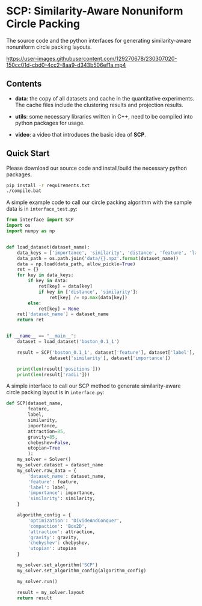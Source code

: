 # SCP: Similarity-Aware Nonuniform Circle Packing

The source code and the python interfaces for generating similarity-aware nonuniform circle packing layouts.

https://user-images.githubusercontent.com/129270678/230307020-150cc01d-cbd0-4cc2-8aa9-d343b506ef1a.mp4

## Contents

+ **data**: the copy of all datasets and cache in the quantitative experiments. The cache files include the clustering results and projection results.

+ **utils**: some necessary libraries written in C++, need to be compiled into python packages for usage.

+ **video**: a video that introduces the basic idea of **SCP**.

## Quick Start

Please download our source code and install/build the necessary python packages.

```bash
pip install -r requirements.txt
./compile.bat
```

 A simple example code to call our circle packing algorithm with the sample data is in `interface_test.py`:

```python
from interface import SCP
import os
import numpy as np


def load_dataset(dataset_name):
    data_keys = ['importance', 'similarity', 'distance', 'feature', 'label']
    data_path = os.path.join('data/{}.npz'.format(dataset_name))
    data = np.load(data_path, allow_pickle=True)
    ret = {}
    for key in data_keys:
        if key in data:
            ret[key] = data[key]
            if key in ['distance', 'similarity']:
                ret[key] /= np.max(data[key])
        else:
            ret[key] = None
    ret['dataset_name'] = dataset_name
    return ret


if __name__ == "__main__":
    dataset = load_dataset('boston_0.1_1')

    result = SCP('boston_0.1_1', dataset['feature'], dataset['label'],
                dataset['similarity'], dataset['importance'])

    print(len(result['positions']))
    print(len(result['radii']))

```


A simple interface to call our SCP method to generate similarity-aware circle packing layout is in `interface.py`:
```python
def SCP(dataset_name,
        feature,
        label,
        similarity,
        importance,
        attraction=85,
        gravity=85,
        chebyshev=False,
        utopian=True
        ):
    my_solver = Solver()
    my_solver.dataset = dataset_name
    my_solver.raw_data = {
        'dataset_name': dataset_name,
        'feature': feature,
        'label': label,
        'importance': importance,
        'similarity': similarity,
    }

    algorithm_config = {
        'optimization': 'DivideAndConquer',
        'compaction': 'Box2D',
        'attraction': attraction,
        'gravity': gravity,
        'chebyshev': chebyshev,
        'utopian': utopian
    }

    my_solver.set_algorithm('SCP')
    my_solver.set_algorithm_config(algorithm_config)

    my_solver.run()

    result = my_solver.layout
    return result
```
